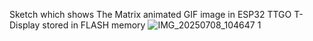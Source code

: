 Sketch which shows The Matrix animated GIF image in ESP32 TTGO T-Display stored in FLASH memory
![IMG_20250708_104647 1](https://github.com/user-attachments/assets/90e267d5-d02e-42c5-9e17-833b7f5028f0)

